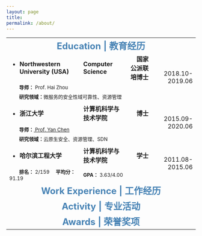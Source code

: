 ```yaml
---
layout: page
title: 
permalink: /about/
---
```



<table>
  <tr>
    <td align="center" colspan="4"><font size=5 color='steelBlue'><strong>Education | 教育经历</strong></font></td>
  </tr>
  
  <tr>
    <td align="left"><ul><li><font size=3><strong>Northwestern University (USA)&emsp;</strong></font></li></ul></td>
    <td align="left"><font size=3><strong>Computer Science&emsp;</strong></font></td>
    <td align="right"><font size=3><strong>&emsp;国家公派联培博士</strong></font></td>
    <td align="right" rowspan="3"><font size=3>&emsp;2018.10-2019.06</font></td>
  </tr>
  <tr>
    <td align="left" colspan="3"><font size=2>&emsp;&emsp;<strong>导师：</strong> Prof. Hai Zhou</font></td>
  </tr>
  <tr>
    <td align="left" colspan="3"><font size=2>&emsp;&emsp;<strong>研究领域：</strong>微服务的安全性域可靠性、资源管理</font></td>
  </tr>
  
  <tr>
    <td align="left"><ul><li><font size=3><strong>浙江大学</strong></font></li></ul></td>
    <td align="left"><font size=3><strong>计算机科学与技术学院</strong></font></td>
    <td align="right"><font size=3><strong>博士</strong></font></td>
    <td align="right" rowspan="3"><font size=3>2015.09-2020.06</font></td>
  </tr>
  <tr>
    <td align="left" colspan="3"><font size=2>&emsp;&emsp;<strong>导师：</strong><a href="https://users.cs.northwestern.edu/~ychen/"> Prof. Yan Chen</a></font></td>
  </tr>
  <tr>
    <td align="left" colspan="3"><font size=2>&emsp;&emsp;<strong>研究领域：</strong>云原生安全、资源管理、SDN</font></td>
  </tr>
  
  <tr>
    <td align="left"><ul><li><font size=3><strong>哈尔滨工程大学</strong></font></li></ul></td>
    <td align="left"><font size=3><strong>计算机科学与技术学院</strong></font></td>
    <td align="right"><font size=3><strong>学士</strong></font></td>
    <td align="right" rowspan="2"><font size=3>2011.08-2015.06</font></td>
  </tr>
  <tr>
    <td align="left"><font size=2>&emsp;&emsp;<strong>排名：</strong> 2/159 &emsp;<strong>平均分：</strong> 91.19</font></td>
    <td align="left" colspan="2"><font size=2><strong>GPA：</strong> 3.63/4.00</font></td>
  </tr>
  
  <tr>
    <td align="center" colspan="4"><font size=5 color='steelBlue'><strong>Work Experience | 工作经历</strong></font></td>
  </tr>
  
  <tr>
    <td align="center" colspan="4"><font size=5 color='steelBlue'><strong>Activity | 专业活动</strong></font></td>
  </tr>
  
  <tr>
    <td align="center" colspan="4"><font size=5 color='steelBlue'><strong>Awards | 荣誉奖项</strong></font></td>
  </tr>
</table>
